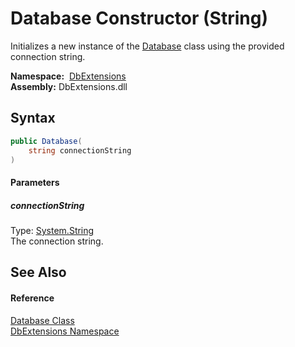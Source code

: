 Database Constructor (String)
=============================
Initializes a new instance of the [Database][1] class using the provided connection string.

  **Namespace:**  [DbExtensions][2]  
  **Assembly:** DbExtensions.dll

Syntax
------

```csharp
public Database(
	string connectionString
)
```

#### Parameters

##### *connectionString*
Type: [System.String][3]  
The connection string.


See Also
--------

#### Reference
[Database Class][1]  
[DbExtensions Namespace][2]  

[1]: README.md
[2]: ../README.md
[3]: http://msdn.microsoft.com/en-us/library/s1wwdcbf